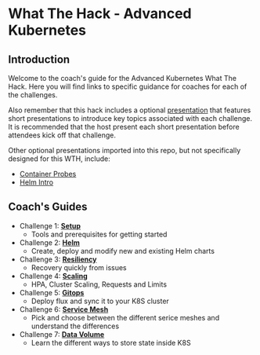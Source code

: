 # What The Hack - Advanced Kubernetes

## Introduction
Welcome to the coach's guide for the Advanced Kubernetes What The Hack. Here you will find links to specific guidance for coaches for each of the challenges.

Also remember that this hack includes a optional [presentation](slides.html) that features short presentations to introduce key topics associated with each challenge. It is recommended that the host present each short presentation before attendees kick off that challenge.

Other optional presentations imported into this repo, but not specifically designed for this WTH, include:
* [Container Probes](Lectures/Container%20Probes.pptx)
* [Helm Intro](Lectures/Helm%20Intro.pptx)

## Coach's Guides
- Challenge 1: **[Setup](01-setup.md)**
   - Tools and prerequisites for getting started
- Challenge 2: **[Helm](02-helm.md)**
   - Create, deploy and modify new and existing Helm charts
- Challenge 3: **[Resiliency](03-resiliency.md)**
   - Recovery quickly from issues
- Challenge 4: **[Scaling](04-scaling.md)**
   - HPA, Cluster Scaling, Requests and Limits
- Challenge 5: **[Gitops](05-gitops.md)**
   - Deploy flux and sync it to your K8S cluster
- Challenge 6: **[Service Mesh](06-service-mesh.md)**
   - Pick and choose between the different serice meshes and understand the differences
- Challenge 7: **[Data Volume](07-data-volumes.md)**
   - Learn the different ways to store state inside K8S